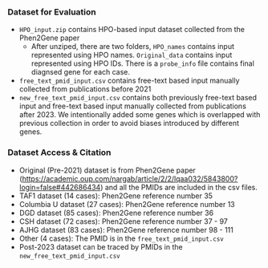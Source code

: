 ### Dataset for Evaluation

- `HPO_input.zip` contains HPO-based input dataset collected from the Phen2Gene paper
    - After unziped, there are two folders, `HPO_names` contains input represented using HPO names. `Original_data` contains input represented using HPO IDs. There is a `probe_info` file contains final diagnsed gene for each case.
- `free_text_pmid_input.csv` contains free-text based input manually collected from publications before 2021
- `new_free_text_pmid_input.csv` contains both previously free-text based input and free-text based input manually collected from publications after 2023. We intentionally added some genes which is overlapped with previous collection in order to avoid biases introduced by different genes.

### Dataset Access & Citation
- Original (Pre-2021) dataset is from Phen2Gene paper (https://academic.oup.com/nargab/article/2/2/lqaa032/5843800?login=false#442686434) and all the PMIDs are included in the csv files.
- TAF1 dataset (14 cases): Phen2Gene reference number 35
- Columbia U dataset (27 cases): Phen2Gene reference number 13
- DGD dataset (85 cases): Phen2Gene reference number 36
- CSH dataset (72 cases): Phen2Gene reference number 37 - 97
- AJHG dataset (83 cases): Phen2Gene reference number 98 - 111
- Other (4 cases): The PMID is in the `free_text_pmid_input.csv`
- Post-2023 dataset can be traced by PMIDs in the `new_free_text_pmid_input.csv`
